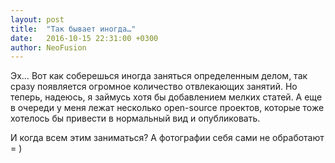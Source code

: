 ```yaml
---
layout: post
title:  "Так бывает иногда…"
date:   2016-10-15 22:31:00 +0300
author: NeoFusion
---
```

Эх… Вот как соберешься иногда заняться определенным делом, так сразу появляется огромное количество отвлекающих занятий.
Но теперь, надеюсь, я займусь хотя бы добавлением мелких статей.
А еще в очереди у меня лежат несколько open-source проектов, которые тоже хотелось бы привести в нормальный вид и опубликовать.

И когда всем этим заниматься?
А фотографии себя сами не обработают = )